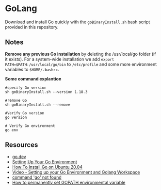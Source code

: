 # GoLang

Download and install Go quickly with the `goBinaryInstall.sh` bash script provided in this repository. 

## Notes 
**Remove any previous Go installation** by deleting the /usr/local/go folder (if it exists). 
For a system-wide installation we add `export PATH=$PATH:/usr/local/go/bin` to `/etc/profile` and some more environment variables to `$HOME/.bashrc`.

**Some command explantion** 
```
#specify Go version 
sh goBinaryInstall.sh --version 1.18.3

#remove Go 
sh goBinaryInstall.sh --remove

#Verify Go version
go version

# Verify Go environment 
go env
```

## Resources 
- [go.dev](https://go.dev/doc/install)
- [Setting Up Your Go Environment](https://www.oreilly.com/library/view/learning-go/9781492077206/ch01.html)
- [How To Install Go on Ubuntu 20.04](https://www.digitalocean.com/community/tutorials/how-to-install-go-on-ubuntu-20-04)
- [Video - Setting up your Go Environment and Golang Workspace](https://www.oreilly.com/library/view/the-complete-google/9781788626972/video2_3.html)
- [command 'go' not found](https://askubuntu.com/questions/1092589/command-go-not-found)
- [How to permanently set GOPATH environmental variable](https://stackoverflow.com/questions/56557645/how-to-permanently-set-gopath-environmental-variable)

